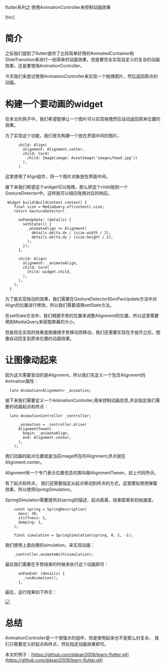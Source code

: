 flutter系列之:使用AnimationController来控制动画效果

[toc]

# 简介

之前我们提到了flutter提供了比较简单好用的AnimatedContainer和SlideTransition来进行一些简单的动画效果，但是要完全实现自定义的复杂的动画效果，还是要使用AnimationController。

今天我们来尝试使用AnimationController来实现一个拖拽图片，然后返回原点的动画。

# 构建一个要动画的widget

在本文的例子中，我们希望能够让一个图片可以实现拖拽然后自动返回原来位置的效果。

为了实现这个功能，我们首先构建一个放在界面中间的图片。

```
      child: Align(
        alignment: Alignment.center,
        child: Card(
          child: Image(image: AssetImage('images/head.jpg'))
        ),
      )
```

这里使用了Align组件，将一个图片对象放在界面中间。

接下来我们希望这个widget可以拖拽，那么把这个child放到一个GestureDetector中，这样就可以相应拖拽对应的响应。

```
 Widget build(BuildContext context) {
    final size = MediaQuery.of(context).size;
    return GestureDetector(

      onPanUpdate: (details) {
        setState(() {
          _animateAlign += Alignment(
            details.delta.dx / (size.width / 2),
            details.delta.dy / (size.height / 2),
          );
        });
      },

      child: Align(
        alignment: _animateAlign,
        child: Card(
          child: widget.child,
        ),
      ),
    );
  }
```

为了能实现拖动的效果，我们需要在GestureDetector的onPanUpdate方法中对Align的位置进行修改，所以我们需要调用setState方法。

在setState方法中，我们根据手势的位置来调整Alignment的位置，所以这里需要用到MediaQuery来获取屏幕的大小。

但是现在实现的效果是图像随手势移动而移动，我们还需要实现在手放开之后，图像自动回复到原来位置的动画效果。

# 让图像动起来

因为这次需要变动的是Alignment，所以我们先定义一个包含Alignment的Animation属性：

```
  late Animation<Alignment> _animation;
```

接下来我们需要定义一个AnimationController,用来控制动画信息,并且指定我们需要的动画起点和终点：

```
  late AnimationController _controller;

      _animation = _controller.drive(
      AlignmentTween(
        begin: _animateAlign,
        end: Alignment.center,
      ),
    );
```

我们动画的起点位置就是当前image所在的Alignment,终点就在Alignment.center。

Alignment有一个专门表示位置信息的类叫做AlignmentTween，如上代码所示。

有了起点和终点， 我们还需要指定从起点移动到终点的方式，这里模拟使用弹簧效果，所以使用SpringSimulation。

SpringSimulation需要提供对spring的描述，起点距离，结束距离和初始速度。

```
    const spring = SpringDescription(
      mass: 30,
      stiffness: 1,
      damping: 1,
    );

    final simulation = SpringSimulation(spring, 0, 1, -1);
```

我们使用上面创建的simulation，来实现动画：

```
    _controller.animateWith(simulation);
```

最后我们需要在手势结束的时候来执行这个动画即可：

```
      onPanEnd: (details) {
        _runAnimation();
      },
```

最后，运行效果如下所示：

![](https://img-blog.csdnimg.cn/cdf8516d4f5448b1a573380268eb762a.gif)

# 总结

AnimationController是一个很强大的组件，但是使用起来也不是那么的复杂， 我们只需要定义好起点和终点，然后指定动画效果即可。

本文的例子：[https://github.com/ddean2009/learn-flutter.git](https://github.com/ddean2009/learn-flutter.git)










